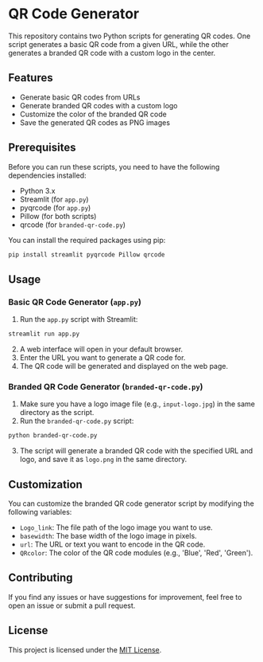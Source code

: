 # QR Code Generator

This repository contains two Python scripts for generating QR codes. One script generates a basic QR code from a given URL, while the other generates a branded QR code with a custom logo in the center.

## Features

- Generate basic QR codes from URLs
- Generate branded QR codes with a custom logo
- Customize the color of the branded QR code
- Save the generated QR codes as PNG images

## Prerequisites

Before you can run these scripts, you need to have the following dependencies installed:

- Python 3.x
- Streamlit (for `app.py`)
- pyqrcode (for `app.py`)
- Pillow (for both scripts)
- qrcode (for `branded-qr-code.py`)

You can install the required packages using pip:

```bash
pip install streamlit pyqrcode Pillow qrcode
```

## Usage

### Basic QR Code Generator (`app.py`)

1. Run the `app.py` script with Streamlit:

```bash
streamlit run app.py
```

2. A web interface will open in your default browser.
3. Enter the URL you want to generate a QR code for.
4. The QR code will be generated and displayed on the web page.

### Branded QR Code Generator (`branded-qr-code.py`)

1. Make sure you have a logo image file (e.g., `input-logo.jpg`) in the same directory as the script.
2. Run the `branded-qr-code.py` script:

```bash
python branded-qr-code.py
```

3. The script will generate a branded QR code with the specified URL and logo, and save it as `logo.png` in the same directory.

## Customization

You can customize the branded QR code generator script by modifying the following variables:

- `Logo_link`: The file path of the logo image you want to use.
- `basewidth`: The base width of the logo image in pixels.
- `url`: The URL or text you want to encode in the QR code.
- `QRcolor`: The color of the QR code modules (e.g., 'Blue', 'Red', 'Green').

## Contributing

If you find any issues or have suggestions for improvement, feel free to open an issue or submit a pull request.

## License

This project is licensed under the [MIT License](LICENSE).